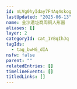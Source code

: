 ```yaml
---
id: nLVg0hyIday7F4Aq4skog
lastUpdated: "2025-06-13"
name: 金沙遗址商周铜人形器
aliases: []
layer: 2
categoryId: cat_1YBqIhJq
tagIds:
  - tag_bwHG_dIA
nsfw: false
parent: ""
relatedEntries: []
timelineEvents: []
titledLinks: []
---
```


